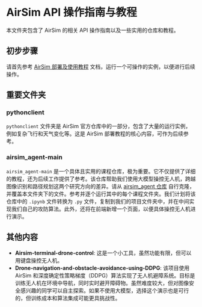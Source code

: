 # AirSim API 操作指南与教程

本文件夹包含了 AirSim 的相关 API 操作指南以及一些实用的仓库和教程。

## 初步步骤

请首先参考 [AirSim 部署及使用教程](./Airsim部署及使用教程.md) 文档，运行一个可操作的实例，以便进行后续操作。

## 重要文件夹

### pythonclient

`pythonclient` 文件夹是 AirSim 官方仓库中的一部分，包含了大量的运行实例，例如复杂飞行和天气变化等。这是 AirSim 部署教程的核心内容，可作为后续参考。

### airsim_agent-main

`airsim_agent-main` 是一个具体且实用的课程仓库，极为重要。它不仅提供了详细的教程，还为后续工作提供了参考。该仓库帮助我们使用大模型操控无人机，跨越图像识别和路径规划这两个研究方向的差异。请从 [airsim_agent 仓库](https://github.com/maris205/airsim_agent) 自行克隆，并覆盖本文件夹下的文件。参考并逐个运行其中的每个课程文件夹。我们计划将该仓库中的 `.ipynb` 文件转换为 `.py` 文件，复制到我们的项目文件夹中，并在中间实现我们自己的攻防算法。此外，还将在前端新增一个页面，以便具体操控无人机进行演示。

## 其他内容

- **Airsim-terminal-drone-control**: 这是一个小工具，虽然功能有限，但可以用键盘操控无人机。
- **Drone-navigation-and-obstacle-avoidance-using-DDPG**: 该项目使用 AirSim 和深度确定性策略梯度（DDPG）算法实现了无人机避障系统。目标是训练无人机在环境中导航，同时实时避开障碍物。虽然难度较大，但对图像安全感兴趣的同学可以自主探索。如果不使用大模型，选择这个演示也是可行的，但训练成本和算法集成可能更具挑战性。
